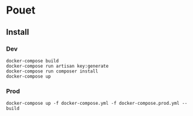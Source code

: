 # Pouet

## Install

### Dev

```
docker-compose build
docker-compose run artisan key:generate
docker-compose run composer install
docker-compose up
```


### Prod

```
docker-compose up -f docker-compose.yml -f docker-compose.prod.yml --build
```
